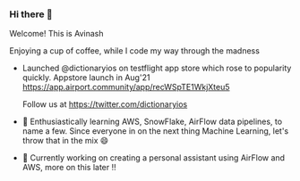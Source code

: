 ### Hi there 👋
Welcome! This is Avinash

Enjoying a cup of coffee, while I code my way through the madness

- Launched @dictionaryios on testflight app store which rose to popularity quickly. Appstore launch in Aug'21
https://app.airport.community/app/recWSpTE1WkjXteu5

     Follow us at https://twitter.com/dictionaryios

- 🌱 Enthusiastically learning AWS, SnowFlake, AirFlow data pipelines, to name a few. 
     Since everyone in on the next thing Machine Learning, let's throw that in the mix 😄
     
- 🔭 Currently working on creating a personal assistant using AirFlow and AWS, more on this later !! 


<!--
**aviravipati/aviravipati** is a ✨ _special_ ✨ repository because its `README.md` (this file) appears on your GitHub profile.

Here are some ideas to get you started:

- 🔭 I’m currently working on ...
- 🌱 I’m currently learning ...
- 👯 I’m looking to collaborate on ...
- 🤔 I’m looking for help with ...
- 💬 Ask me about ...
- 📫 How to reach me: ...
- 😄 Pronouns: ...
- ⚡ Fun fact: ...
-->
